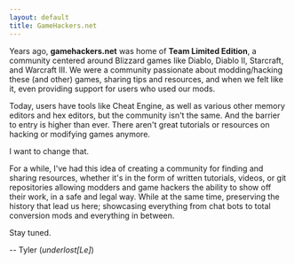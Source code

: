 ```yaml
---
layout: default
title: GameHackers.net
---
```


Years ago, **gamehackers.net** was home of **Team Limited Edition**, a community centered around Blizzard games like Diablo, Diablo II, Starcraft, and Warcraft III. We were a community passionate about modding/hacking these (and other) games, sharing tips and resources, and when we felt like it, even providing support for users who used our mods.

Today, users have tools like Cheat Engine, as well as various other memory editors and hex editors, but the community isn't the same. And the barrier to entry is higher than ever. There aren't great tutorials or resources on hacking or modifying games anymore.

I want to change that.

For a while, I've had this idea of creating a community for finding and sharing resources, whether it's in the form of written tutorials, videos, or git repositories allowing modders and game hackers the ability to show off their work, in a safe and legal way. While at the same time, preserving the history that lead us here; showcasing everything from chat bots to total conversion mods and everything in between.

Stay tuned.

-- Tyler (*underlost[Le]*)
